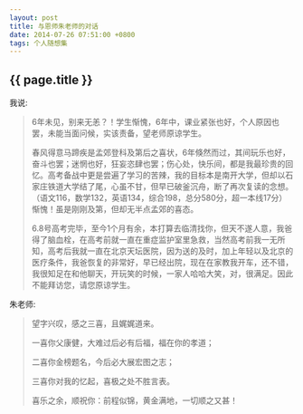 ```yaml
---
layout: post
title: 与恩师朱老师的对话
date: 2014-07-26 07:51:00 +0800
tags: 个人随想集
--- 
```


<h2>{{ page.title }}</h2>

我说:
> 6年未见，别来无恙？！学生惭愧，6年中，课业紧张也好，个人原因也罢，未能当面问候，实该责备，望老师原谅学生。
> 
> 春风得意马蹄疾是孟郊登科及第后之喜状，6年倏然而过，其间玩乐也好，奋斗也罢；迷惘也好，狂妄恣肆也罢；伤心处，快乐间，都是我最珍贵的回忆。高考备战中更是尝遍了学习的苦辣，我的目标本是南开大学，但却以石家庄铁道大学结了尾，心虽不甘，但早已破釜沉舟，断了再次复读的念想。（语文116，数学132，英语134，综合198，总分580分，超一本线17分）惭愧！虽是刚刚及第，但却无半点孟郊的喜态。
>
> 6.8号高考完毕，至今1个月有余，本打算去临清找你，但天不遂人意，我爸得了脑血栓，在高考前就一直在重症监护室里急救，当然高考前我一无所知，高考后我就一直在北京天坛医院，因为送的及时，加上年轻以及北京的医疗条件，我爸恢复的非常好，早已经出院，现在在家教我开车，还不错，我很知足在和他聊天，开玩笑的时候，一家人哈哈大笑，对，很满足。因此不能拜访您，请您原谅学生。

朱老师:
> 望字兴叹，感之三喜，且娓娓道来。
> 
> 一喜你父康健，大难过后必有后福，福在你的孝道；
> 
> 二喜你金榜题名，今后必大展宏图之志；
> 
> 三喜你对我的忆起，喜极之处不胜言表。
> 
> 喜乐之余，顺祝你：前程似锦，黄金满地，一切顺之又甚！
